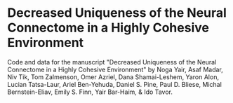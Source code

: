 # Decreased Uniqueness of the Neural Connectome in a Highly Cohesive Environment
Code and data for the manuscript "Decreased Uniqueness of the Neural Connectome in a Highly Cohesive Environment" by Noga Yair, Asaf Madar,	Niv Tik, Tom Zalmenson, Omer Azriel, Dana Shamai-Leshem, Yaron Alon, Lucian Tatsa-Laur, Ariel Ben-Yehuda, Daniel S. Pine, Paul D. Bliese, Michal Bernstein-Eliav, Emily S. Finn, Yair Bar-Haim, & Ido Tavor.
